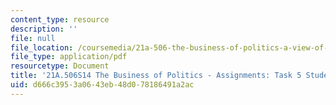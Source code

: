 ```yaml
---
content_type: resource
description: ''
file: null
file_location: /coursemedia/21a-506-the-business-of-politics-a-view-of-latin-america-spring-2014/d666c3953a0643eb48d078186491a2ac_MIT21A_506S14_Task5Studnt.pdf
file_type: application/pdf
resourcetype: Document
title: '21A.506S14 The Business of Politics - Assignments: Task 5 Student Example'
uid: d666c395-3a06-43eb-48d0-78186491a2ac
---
```

